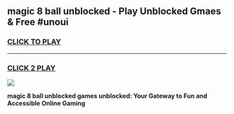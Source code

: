
## magic 8 ball unblocked - Play Unblocked Gmaes & Free #unoui
<h3>
<a href="https://news.freeplayer.one?title=magic_8_ball_unblocked&ref=27F">CLICK TO PLAY</a></h3>
<hr>

<h3>
<a href="https://news.freeplayer.one?title=magic_8_ball_unblocked&ref=27F">CLICK 2 PLAY</a>
  
</h3>

<a href="https://news.freeplayer.one?title=magic_8_ball_unblocked&ref=27F/"><img src="https://clearcache.store/games.png"></a>


**magic 8 ball unblocked games unblocked: Your Gateway to Fun and Accessible Online Gaming**
